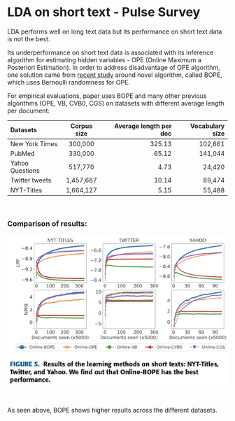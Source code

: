 # LDA on short text - Pulse Survey 
 
LDA performs well on long text data but its performance on short text data is not the best. 


Its underperformance on short text data is associated with its inference algorithm for estimating hidden variables - OPE (Online Maximum a Posteriori Estimation).
In order to address disadvantage of OPE algorithm, one solution came from [recent study](https://ieeexplore.ieee.org/stamp/stamp.jsp?tp=&arnumber=9138369) around novel algorithm, called BOPE, which uses Bernoulli randomness for OPE.

For empirical evaluations, paper uses BOPE and many other previous algorithms (OPE, VB, CVB0, CGS) on datasets with different average length per document:

| Datasets       | Corpus size  | Average length per doc  | Vocabulary size|
| :------------- | :----------: | -----------: |-----------: |
| New York Times | 300,000   | 325.13    | 102,661 |
| PubMed | 330,000 | 65.12 | 141,044 |
| Yahoo Questions | 517,770 | 4.73 | 24,420 | 
| Twitter tweets | 1,457,687 | 10.14 | 89,474 | 
| NYT-Titles | 1,664,127 | 5.15 | 55,488 | 

&nbsp;
&nbsp;

### **Comparison of results:**

![s1](./screenshot-1.png)

&nbsp;
&nbsp;

As seen above, BOPE shows higher results across the different datasets.


